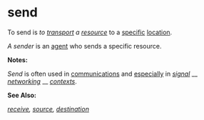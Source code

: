 # send

To send is _to_ [_transport_](https://github.com/gcassel/Modular-Organization-Terminology/blob/master/terms/transport.md) _a_ [_resource_](https://github.com/gcassel/Modular-Organization-Terminology/blob/master/terms/resource.md) to a [specific](https://github.com/gcassel/Modular-Organization-Terminology/blob/master/terms/specific.md) [location](https://github.com/gcassel/Modular-Organization-Terminology/blob/master/terms/location.md).

_A sender_ is an [agent](https://github.com/gcassel/Modular-Organization-Terminology/blob/master/terms/agent.md) who sends a specific resource.

**Notes:**

_Send_ is often used in [communications](https://github.com/gcassel/Modular-Organization-Terminology/blob/master/terms/communicate.md) and [especially](https://github.com/gcassel/Modular-Organization-Terminology/blob/master/terms/specialize.md) in [_signal_](https://github.com/gcassel/Modular-Organization-Terminology/blob/master/terms/signal.md) __ [_networking_](https://github.com/gcassel/Modular-Organization-Terminology/blob/master/terms/network.md) __ [_contexts_](https://github.com/gcassel/Modular-Organization-Terminology/blob/master/terms/context.md).

**See Also:**

[_receive_](https://github.com/gcassel/Modular-Organization-Terminology/blob/master/terms/receive.md)_,_ [_source_](https://github.com/gcassel/Modular-Organization-Terminology/blob/master/terms/source.md)_,_ [_destination_](https://github.com/gcassel/Modular-Organization-Terminology/blob/master/terms/destination.md)
